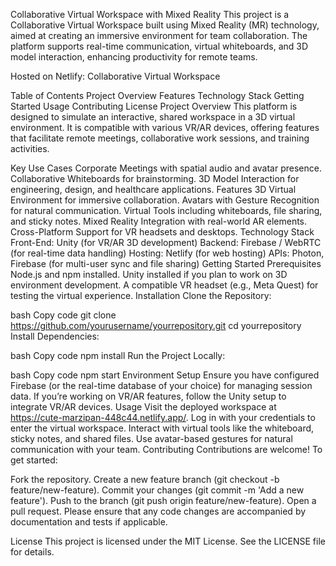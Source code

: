 Collaborative Virtual Workspace with Mixed Reality
This project is a Collaborative Virtual Workspace built using Mixed Reality (MR) technology, aimed at creating an immersive environment for team collaboration. The platform supports real-time communication, virtual whiteboards, and 3D model interaction, enhancing productivity for remote teams.

Hosted on Netlify: Collaborative Virtual Workspace

Table of Contents
Project Overview
Features
Technology Stack
Getting Started
Usage
Contributing
License
Project Overview
This platform is designed to simulate an interactive, shared workspace in a 3D virtual environment. It is compatible with various VR/AR devices, offering features that facilitate remote meetings, collaborative work sessions, and training activities.

Key Use Cases
Corporate Meetings with spatial audio and avatar presence.
Collaborative Whiteboards for brainstorming.
3D Model Interaction for engineering, design, and healthcare applications.
Features
3D Virtual Environment for immersive collaboration.
Avatars with Gesture Recognition for natural communication.
Virtual Tools including whiteboards, file sharing, and sticky notes.
Mixed Reality Integration with real-world AR elements.
Cross-Platform Support for VR headsets and desktops.
Technology Stack
Front-End: Unity (for VR/AR 3D development)
Backend: Firebase / WebRTC (for real-time data handling)
Hosting: Netlify (for web hosting)
APIs: Photon, Firebase (for multi-user sync and file sharing)
Getting Started
Prerequisites
Node.js and npm installed.
Unity installed if you plan to work on 3D environment development.
A compatible VR headset (e.g., Meta Quest) for testing the virtual experience.
Installation
Clone the Repository:

bash
Copy code
git clone https://github.com/yourusername/yourrepository.git
cd yourrepository
Install Dependencies:

bash
Copy code
npm install
Run the Project Locally:

bash
Copy code
npm start
Environment Setup
Ensure you have configured Firebase (or the real-time database of your choice) for managing session data.
If you’re working on VR/AR features, follow the Unity setup to integrate VR/AR devices.
Usage
Visit the deployed workspace at https://cute-marzipan-448c44.netlify.app/.
Log in with your credentials to enter the virtual workspace.
Interact with virtual tools like the whiteboard, sticky notes, and shared files.
Use avatar-based gestures for natural communication with your team.
Contributing
Contributions are welcome! To get started:

Fork the repository.
Create a new feature branch (git checkout -b feature/new-feature).
Commit your changes (git commit -m 'Add a new feature').
Push to the branch (git push origin feature/new-feature).
Open a pull request.
Please ensure that any code changes are accompanied by documentation and tests if applicable.

License
This project is licensed under the MIT License. See the LICENSE file for details.
